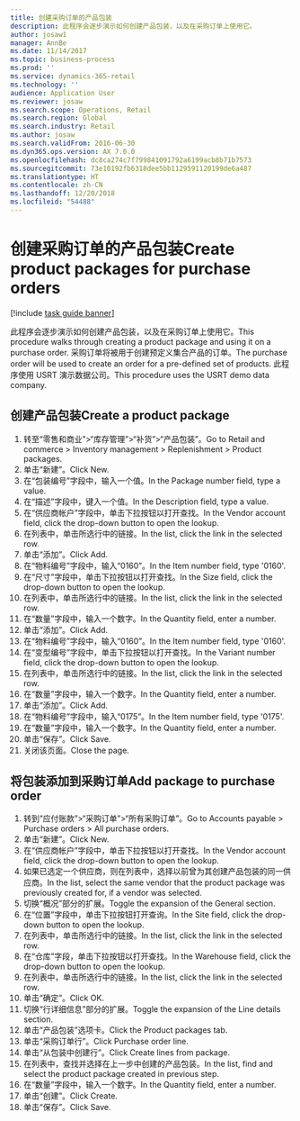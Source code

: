 ```yaml
---
title: 创建采购订单的产品包装
description: 此程序会逐步演示如何创建产品包装，以及在采购订单上使用它。
author: josaw1
manager: AnnBe
ms.date: 11/14/2017
ms.topic: business-process
ms.prod: ''
ms.service: dynamics-365-retail
ms.technology: ''
audience: Application User
ms.reviewer: josaw
ms.search.scope: Operations, Retail
ms.search.region: Global
ms.search.industry: Retail
ms.author: josaw
ms.search.validFrom: 2016-06-30
ms.dyn365.ops.version: AX 7.0.0
ms.openlocfilehash: dc8ca274c7f799841091792a6199acb8b71b7573
ms.sourcegitcommit: 73e10192fb6318dee5bb1129591120199de6a487
ms.translationtype: HT
ms.contentlocale: zh-CN
ms.lasthandoff: 12/20/2018
ms.locfileid: "54488"
---
```

# <a name="create-product-packages-for-purchase-orders"></a><span data-ttu-id="d3024-103">创建采购订单的产品包装</span><span class="sxs-lookup"><span data-stu-id="d3024-103">Create product packages for purchase orders</span></span>

[!include [task guide banner](../includes/task-guide-banner.md)]

<span data-ttu-id="d3024-104">此程序会逐步演示如何创建产品包装，以及在采购订单上使用它。</span><span class="sxs-lookup"><span data-stu-id="d3024-104">This procedure walks through creating a product package and using it on a purchase order.</span></span> <span data-ttu-id="d3024-105">采购订单将被用于创建预定义集合产品的订单。</span><span class="sxs-lookup"><span data-stu-id="d3024-105">The purchase order will be used to create an order for a pre-defined set of products.</span></span> <span data-ttu-id="d3024-106">此程序使用 USRT 演示数据公司。</span><span class="sxs-lookup"><span data-stu-id="d3024-106">This procedure uses the USRT demo data company.</span></span>


## <a name="create-a-product-package"></a><span data-ttu-id="d3024-107">创建产品包装</span><span class="sxs-lookup"><span data-stu-id="d3024-107">Create a product package</span></span>
1. <span data-ttu-id="d3024-108">转至“零售和商业”>“库存管理”>“补货”>“产品包装”。</span><span class="sxs-lookup"><span data-stu-id="d3024-108">Go to Retail and commerce > Inventory management > Replenishment > Product packages.</span></span>
2. <span data-ttu-id="d3024-109">单击“新建”。</span><span class="sxs-lookup"><span data-stu-id="d3024-109">Click New.</span></span>
3. <span data-ttu-id="d3024-110">在“包装编号”字段中，输入一个值。</span><span class="sxs-lookup"><span data-stu-id="d3024-110">In the Package number field, type a value.</span></span>
4. <span data-ttu-id="d3024-111">在“描述”字段中，键入一个值。</span><span class="sxs-lookup"><span data-stu-id="d3024-111">In the Description field, type a value.</span></span>
5. <span data-ttu-id="d3024-112">在“供应商帐户”字段中，单击下拉按钮以打开查找。</span><span class="sxs-lookup"><span data-stu-id="d3024-112">In the Vendor account field, click the drop-down button to open the lookup.</span></span>
6. <span data-ttu-id="d3024-113">在列表中，单击所选行中的链接。</span><span class="sxs-lookup"><span data-stu-id="d3024-113">In the list, click the link in the selected row.</span></span>
7. <span data-ttu-id="d3024-114">单击“添加”。</span><span class="sxs-lookup"><span data-stu-id="d3024-114">Click Add.</span></span>
8. <span data-ttu-id="d3024-115">在“物料编号”字段中，输入“0160”。</span><span class="sxs-lookup"><span data-stu-id="d3024-115">In the Item number field, type '0160'.</span></span>
9. <span data-ttu-id="d3024-116">在“尺寸”字段中，单击下拉按钮以打开查找。</span><span class="sxs-lookup"><span data-stu-id="d3024-116">In the Size field, click the drop-down button to open the lookup.</span></span>
10. <span data-ttu-id="d3024-117">在列表中，单击所选行中的链接。</span><span class="sxs-lookup"><span data-stu-id="d3024-117">In the list, click the link in the selected row.</span></span>
11. <span data-ttu-id="d3024-118">在“数量”字段中，输入一个数字。</span><span class="sxs-lookup"><span data-stu-id="d3024-118">In the Quantity field, enter a number.</span></span>
12. <span data-ttu-id="d3024-119">单击“添加”。</span><span class="sxs-lookup"><span data-stu-id="d3024-119">Click Add.</span></span>
13. <span data-ttu-id="d3024-120">在“物料编号”字段中，输入“0160”。</span><span class="sxs-lookup"><span data-stu-id="d3024-120">In the Item number field, type '0160'.</span></span>
14. <span data-ttu-id="d3024-121">在“变型编号”字段中，单击下拉按钮以打开查找。</span><span class="sxs-lookup"><span data-stu-id="d3024-121">In the Variant number field, click the drop-down button to open the lookup.</span></span>
15. <span data-ttu-id="d3024-122">在列表中，单击所选行中的链接。</span><span class="sxs-lookup"><span data-stu-id="d3024-122">In the list, click the link in the selected row.</span></span>
16. <span data-ttu-id="d3024-123">在“数量”字段中，输入一个数字。</span><span class="sxs-lookup"><span data-stu-id="d3024-123">In the Quantity field, enter a number.</span></span>
17. <span data-ttu-id="d3024-124">单击“添加”。</span><span class="sxs-lookup"><span data-stu-id="d3024-124">Click Add.</span></span>
18. <span data-ttu-id="d3024-125">在“物料编号”字段中，输入“0175”。</span><span class="sxs-lookup"><span data-stu-id="d3024-125">In the Item number field, type '0175'.</span></span>
19. <span data-ttu-id="d3024-126">在“数量”字段中，输入一个数字。</span><span class="sxs-lookup"><span data-stu-id="d3024-126">In the Quantity field, enter a number.</span></span>
20. <span data-ttu-id="d3024-127">单击“保存”。</span><span class="sxs-lookup"><span data-stu-id="d3024-127">Click Save.</span></span>
21. <span data-ttu-id="d3024-128">关闭该页面。</span><span class="sxs-lookup"><span data-stu-id="d3024-128">Close the page.</span></span>

## <a name="add-package-to-purchase-order"></a><span data-ttu-id="d3024-129">将包装添加到采购订单</span><span class="sxs-lookup"><span data-stu-id="d3024-129">Add package to purchase order</span></span>
1. <span data-ttu-id="d3024-130">转到“应付账款”>“采购订单”>“所有采购订单”。</span><span class="sxs-lookup"><span data-stu-id="d3024-130">Go to Accounts payable > Purchase orders > All purchase orders.</span></span>
2. <span data-ttu-id="d3024-131">单击“新建”。</span><span class="sxs-lookup"><span data-stu-id="d3024-131">Click New.</span></span>
3. <span data-ttu-id="d3024-132">在“供应商帐户”字段中，单击下拉按钮以打开查找。</span><span class="sxs-lookup"><span data-stu-id="d3024-132">In the Vendor account field, click the drop-down button to open the lookup.</span></span>
4. <span data-ttu-id="d3024-133">如果已选定一个供应商，则在列表中，选择以前曾为其创建产品包装的同一供应商。</span><span class="sxs-lookup"><span data-stu-id="d3024-133">In the list, select the same vendor that the product package was previously created for, if a vendor was selected.</span></span>
5. <span data-ttu-id="d3024-134">切换“概况”部分的扩展。</span><span class="sxs-lookup"><span data-stu-id="d3024-134">Toggle the expansion of the General section.</span></span>
6. <span data-ttu-id="d3024-135">在“位置”字段中，单击下拉按钮打开查询。</span><span class="sxs-lookup"><span data-stu-id="d3024-135">In the Site field, click the drop-down button to open the lookup.</span></span>
7. <span data-ttu-id="d3024-136">在列表中，单击所选行中的链接。</span><span class="sxs-lookup"><span data-stu-id="d3024-136">In the list, click the link in the selected row.</span></span>
8. <span data-ttu-id="d3024-137">在“仓库”字段，单击下拉按钮以打开查找。</span><span class="sxs-lookup"><span data-stu-id="d3024-137">In the Warehouse field, click the drop-down button to open the lookup.</span></span>
9. <span data-ttu-id="d3024-138">在列表中，单击所选行中的链接。</span><span class="sxs-lookup"><span data-stu-id="d3024-138">In the list, click the link in the selected row.</span></span>
10. <span data-ttu-id="d3024-139">单击“确定”。</span><span class="sxs-lookup"><span data-stu-id="d3024-139">Click OK.</span></span>
11. <span data-ttu-id="d3024-140">切换“行详细信息”部分的扩展。</span><span class="sxs-lookup"><span data-stu-id="d3024-140">Toggle the expansion of the Line details section.</span></span>
12. <span data-ttu-id="d3024-141">单击“产品包装”选项卡。</span><span class="sxs-lookup"><span data-stu-id="d3024-141">Click the Product packages tab.</span></span>
13. <span data-ttu-id="d3024-142">单击“采购订单行”。</span><span class="sxs-lookup"><span data-stu-id="d3024-142">Click Purchase order line.</span></span>
14. <span data-ttu-id="d3024-143">单击“从包装中创建行”。</span><span class="sxs-lookup"><span data-stu-id="d3024-143">Click Create lines from package.</span></span>
15. <span data-ttu-id="d3024-144">在列表中，查找并选择在上一步中创建的产品包装。</span><span class="sxs-lookup"><span data-stu-id="d3024-144">In the list, find and select the product package created in previous step.</span></span>
16. <span data-ttu-id="d3024-145">在“数量”字段中，输入一个数字。</span><span class="sxs-lookup"><span data-stu-id="d3024-145">In the Quantity field, enter a number.</span></span>
17. <span data-ttu-id="d3024-146">单击“创建”。</span><span class="sxs-lookup"><span data-stu-id="d3024-146">Click Create.</span></span>
18. <span data-ttu-id="d3024-147">单击“保存”。</span><span class="sxs-lookup"><span data-stu-id="d3024-147">Click Save.</span></span>

